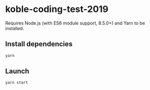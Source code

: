 # koble-coding-test-2019
Requires Node.js (with ES6 module support, 8.5.0+) and Yarn to be installed.

## Install dependencies
```sh
yarn
```

## Launch
```sh
yarn start
```
